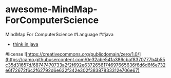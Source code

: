 # awesome-MindMap-ForComputerScience
MindMap For ComputerScience 
#Language
##java
- [think in java]()


#license
![https://creativecommons.org/publicdomain/zero/1.0/](https://camo.githubusercontent.com/0e32abe541a386cbaf8370777b4b55c35d31657d/68747470733a2f2f692e6372656174697665636f6d6d6f6e732e6f72672f6c2f62792d6e632f342e302f38387833312e706e67)
